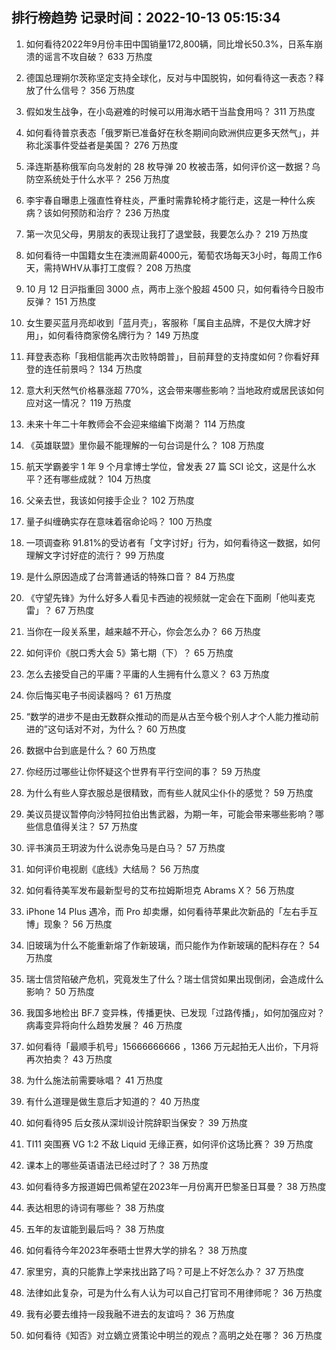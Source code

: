 
## 排行榜趋势 记录时间：2022-10-13 05:15:34
  
  1. 如何看待2022年9月份丰田中国销量172,800辆，同比增长50.3%，日系车崩溃的谣言不攻自破？ 633 万热度
    
  2. 德国总理朔尔茨称坚定支持全球化，反对与中国脱钩，如何看待这一表态？释放了什么信号？ 356 万热度
    
  3. 假如发生战争，在小岛避难的时候可以用海水晒干当盐食用吗？ 311 万热度
    
  4. 如何看待普京表态「俄罗斯已准备好在秋冬期间向欧洲供应更多天然气」，并称北溪事件受益者是美国？ 276 万热度
    
  5. 泽连斯基称俄军向乌发射的 28 枚导弹 20 枚被击落，如何评价这一数据？乌防空系统处于什么水平？ 256 万热度
    
  6. 李宇春自曝患上强直性脊柱炎，严重时需靠轮椅才能行走，这是一种什么疾病？该如何预防和治疗？ 236 万热度
    
  7. 第一次见父母，男朋友的表现让我打了退堂鼓，我要怎么办？ 219 万热度
    
  8. 如何看待一中国籍女生在澳洲周薪4000元，葡萄农场每天3小时，每周工作6天，需持WHV从事打工度假？ 208 万热度
    
  9. 10 月 12 日沪指重回 3000 点，两市上涨个股超 4500 只，如何看待今日股市反弹？ 151 万热度
    
  10. 女生要买蓝月亮却收到「蓝月壳」，客服称「属自主品牌，不是仅大牌才好用」，如何看待商家傍名牌行为？ 149 万热度
    
  11. 拜登表态称「我相信能再次击败特朗普」，目前拜登的支持度如何？你看好拜登的连任前景吗？ 134 万热度
    
  12. 意大利天然气价格暴涨超 770%，这会带来哪些影响？当地政府或居民该如何应对这一情况？ 119 万热度
    
  13. 未来十年二十年教师会不会迎来缩编下岗潮？ 114 万热度
    
  14. 《英雄联盟》里你最不能理解的一句台词是什么？ 108 万热度
    
  15. 航天学霸姜宇 1 年 9 个月拿博士学位，曾发表 27 篇 SCI 论文，这是什么水平？还有哪些成就？ 104 万热度
    
  16. 父亲去世，我该如何接手企业？ 102 万热度
    
  17. 量子纠缠确实存在意味着宿命论吗？ 100 万热度
    
  18. 一项调查称 91.81%的受访者有「文字讨好」行为，如何看待这一数据，如何理解文字讨好症的流行？ 99 万热度
    
  19. 是什么原因造成了台湾普通话的特殊口音？ 84 万热度
    
  20. 《守望先锋》为什么好多人看见卡西迪的视频就一定会在下面刷「他叫麦克雷」？ 67 万热度
    
  21. 当你在一段关系里，越来越不开心，你会怎么办？ 66 万热度
    
  22. 如何评价《脱口秀大会 5》第七期（下）？ 65 万热度
    
  23. 怎么去接受自己的平庸？平庸的人生拥有什么意义？ 63 万热度
    
  24. 你后悔买电子书阅读器吗？ 61 万热度
    
  25. “数学的进步不是由无数群众推动的而是从古至今极个别人才个人能力推动前进的”这句话对不对，为什么？ 60 万热度
    
  26. 数据中台到底是什么？ 60 万热度
    
  27. 你经历过哪些让你怀疑这个世界有平行空间的事？ 59 万热度
    
  28. 为什么有些人穿衣服总是很精致，而有些人就风尘仆仆的感觉？ 59 万热度
    
  29. 美议员提议暂停向沙特阿拉伯出售武器，为期一年，可能会带来哪些影响？哪些信息值得关注？ 57 万热度
    
  30. 评书演员王玥波为什么说赤兔马是白马？ 57 万热度
    
  31. 如何评价电视剧《底线》大结局？ 56 万热度
    
  32. 如何看待美军发布最新型号的艾布拉姆斯坦克 Abrams X？ 56 万热度
    
  33. iPhone 14 Plus 遇冷，而 Pro 却卖爆，如何看待苹果此次新品的「左右手互博」现象？ 56 万热度
    
  34. 旧玻璃为什么不能重新熔了作新玻璃，而只能作为作新玻璃的配料存在？ 54 万热度
    
  35. 瑞士信贷陷破产危机，究竟发生了什么？瑞士信贷如果出现倒闭，会造成什么影响？ 50 万热度
    
  36. 我国多地检出 BF.7 变异株，传播更快、已发现「过路传播」，如何加强应对？病毒变异将向什么趋势发展？ 46 万热度
    
  37. 如何看待「最顺手机号」15666666666 ，1366 万元起拍无人出价，下月将再次拍卖？ 43 万热度
    
  38. 为什么施法前需要咏唱？ 41 万热度
    
  39. 有什么道理是做生意后才知道的？ 40 万热度
    
  40. 如何看待95 后女孩从深圳设计院辞职当保安？ 39 万热度
    
  41. TI11 突围赛 VG 1:2 不敌 Liquid 无缘正赛，如何评价这场比赛？ 39 万热度
    
  42. 课本上的哪些英语语法已经过时了？ 38 万热度
    
  43. 如何看待多方报道姆巴佩希望在2023年一月份离开巴黎圣日耳曼？ 38 万热度
    
  44. 表达相思的诗词有哪些？ 38 万热度
    
  45. 五年的友谊能到最后吗？ 38 万热度
    
  46. 如何看待今年2023年泰晤士世界大学的排名？ 38 万热度
    
  47. 家里穷，真的只能靠上学来找出路了吗？可是上不好怎么办？ 37 万热度
    
  48. 法律如此复杂，可是为什么有人认为可以自己打官司不用律师呢？ 36 万热度
    
  49. 我有必要去维持一段我融不进去的友谊吗？ 36 万热度
    
  50. 如何看待《知否》对立嫡立贤策论中明兰的观点？高明之处在哪？ 36 万热度
    
